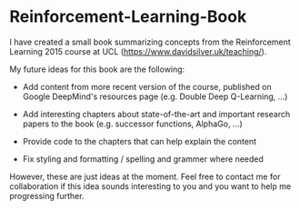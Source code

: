 # Reinforcement-Learning-Book

I have created a small book summarizing concepts from the Reinforcement Learning 2015 course at UCL (https://www.davidsilver.uk/teaching/).

My future ideas for this book are the following:

- Add content from more recent version of the course, published on Google DeepMind's resources page (e.g. Double Deep Q-Learning, ...)

- Add interesting chapters about state-of-the-art and important research papers to the book (e.g. successor functions, AlphaGo, ...)

- Provide code to the chapters that can help explain the content

- Fix styling and formatting / spelling and grammer where needed

However, these are just ideas at the moment. Feel free to contact me for collaboration if this idea sounds interesting to you and you want to help me progressing further. 
